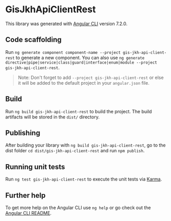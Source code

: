 # GisJkhApiClientRest

This library was generated with [Angular CLI](https://github.com/angular/angular-cli) version 7.2.0.

## Code scaffolding

Run `ng generate component component-name --project gis-jkh-api-client-rest` to generate a new component. You can also use `ng generate directive|pipe|service|class|guard|interface|enum|module --project gis-jkh-api-client-rest`.

> Note: Don't forget to add `--project gis-jkh-api-client-rest` or else it will be added to the default project in your `angular.json` file.

## Build

Run `ng build gis-jkh-api-client-rest` to build the project. The build artifacts will be stored in the `dist/` directory.

## Publishing

After building your library with `ng build gis-jkh-api-client-rest`, go to the dist folder `cd dist/gis-jkh-api-client-rest` and run `npm publish`.

## Running unit tests

Run `ng test gis-jkh-api-client-rest` to execute the unit tests via [Karma](https://karma-runner.github.io).

## Further help

To get more help on the Angular CLI use `ng help` or go check out the [Angular CLI README](https://github.com/angular/angular-cli/blob/master/README.md).
